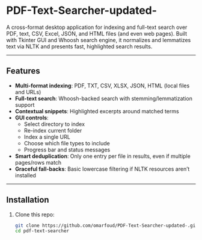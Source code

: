# PDF-Text-Searcher-updated-

A cross-format desktop application for indexing and full-text search over PDF, text, CSV, Excel, JSON, and HTML files (and even web pages). Built with Tkinter GUI and Whoosh search engine, it normalizes and lemmatizes text via NLTK and presents fast, highlighted search results.

---

## Features

- **Multi-format indexing**: PDF, TXT, CSV, XLSX, JSON, HTML (local files and URLs)
- **Full-text search**: Whoosh-backed search with stemming/lemmatization support
- **Contextual snippets**: Highlighted excerpts around matched terms
- **GUI controls**:
  - Select directory to index
  - Re-index current folder
  - Index a single URL
  - Choose which file types to include
  - Progress bar and status messages
- **Smart deduplication**: Only one entry per file in results, even if multiple pages/rows match
- **Graceful fall-backs**: Basic lowercase filtering if NLTK resources aren’t installed

---

## Installation

1. Clone this repo:
   ```bash
   git clone https://github.com/omarfoud/PDF-Text-Searcher-updated-.git
   cd pdf-text-searcher
